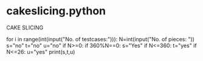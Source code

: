 # cakeslicing.python
CAKE SLICING

for i in range(int(input("No. of testcases:"))):
    N=int(input("No. of pieces: "))
    s="no"
    t="no"
    u="no"
    if N>=0:
        if 360%N==0:
            s="Yes"
        if N<=360:
            t="yes"
        if N<=26:
            u="yes"
    print(s,t,u)
